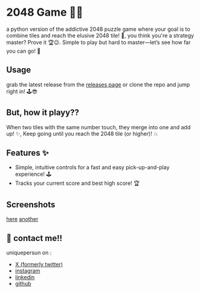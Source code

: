 # 2048 Game :game_die::fire:
a python version of the addictive 2048 puzzle game where your goal is to combine tiles and reach the elusive 2048 tile! :100:, you think you're a strategy master? Prove it :trophy::wink:. Simple to play but hard to master—let’s see how far you can go! :muscle:


## Usage
grab the latest release from the [releases page](https://github.com/uniquepersun/two-zero-four-eight-game/releases) or clone the repo and jump right in! :joystick::sunglasses:


## But, how it playy??
When two tiles with the same number touch, they merge into one and add up! :sparkles:, Keep going until you reach the 2048 tile (or higher)! :boom:

##  Features :sparkles:
- Simple, intuitive controls for a fast and easy pick-up-and-play experience! :joystick:
- Tracks your current score and best high score! :trophy:

## Screenshots
[here](https://github.com/user-attachments/assets/88b85807-307f-4588-abce-d2aedb0c255c)
[another](https://github.com/user-attachments/assets/63b374d4-a89d-4a7e-8b6f-86d69daeae26)




## 🔗 contact me!!
uniquepersun on :
- [X (formerly twitter)](https://x.com/uniquepersun) <br>
- [instagram](https://instagram.com/uniquepersun) <br>
-  [linkedin](https://https://www.linkedin.com/in/abhay-tomar-53218530b)<br>
- [github](https://github.com/uniquepersun)<br>
